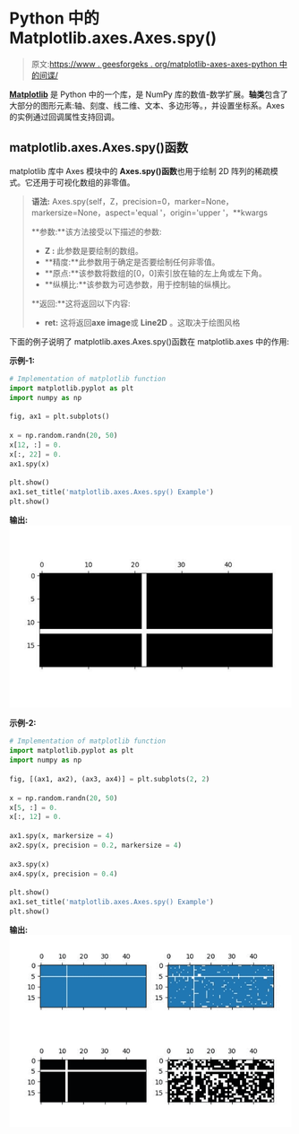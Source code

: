 # Python 中的 Matplotlib.axes.Axes.spy()

> 原文:[https://www . geesforgeks . org/matplotlib-axes-axes-python 中的间谍/](https://www.geeksforgeeks.org/matplotlib-axes-axes-spy-in-python/)

**[Matplotlib](https://www.geeksforgeeks.org/python-introduction-matplotlib/)** 是 Python 中的一个库，是 NumPy 库的数值-数学扩展。**轴类**包含了大部分的图形元素:轴、刻度、线二维、文本、多边形等。，并设置坐标系。Axes 的实例通过回调属性支持回调。

## matplotlib.axes.Axes.spy()函数

matplotlib 库中 Axes 模块中的 **Axes.spy()函数**也用于绘制 2D 阵列的稀疏模式。它还用于可视化数组的非零值。

> **语法:** Axes.spy(self，Z，precision=0，marker=None，markersize=None，aspect='equal '，origin='upper '，**kwargs
> 
> **参数:**该方法接受以下描述的参数:
> 
> *   **Z :** 此参数是要绘制的数组。
> *   **精度:**此参数用于确定是否要绘制任何非零值。
> *   **原点:**该参数将数组的[0，0]索引放在轴的左上角或左下角。
> *   **纵横比:**该参数为可选参数，用于控制轴的纵横比。
> 
> **返回:**这将返回以下内容:
> 
> *   **ret:** 这将返回**axe image**或 **Line2D** 。这取决于绘图风格

下面的例子说明了 matplotlib.axes.Axes.spy()函数在 matplotlib.axes 中的作用:

**示例-1:**

```py
# Implementation of matplotlib function
import matplotlib.pyplot as plt
import numpy as np

fig, ax1 = plt.subplots()

x = np.random.randn(20, 50)
x[12, :] = 0.
x[:, 22] = 0.
ax1.spy(x)

plt.show()
ax1.set_title('matplotlib.axes.Axes.spy() Example')
plt.show()
```

**输出:**
![](img/320e7085899772d3ac9f774a1a00df73.png)

**示例-2:**

```py
# Implementation of matplotlib function
import matplotlib.pyplot as plt
import numpy as np

fig, [(ax1, ax2), (ax3, ax4)] = plt.subplots(2, 2)

x = np.random.randn(20, 50)
x[5, :] = 0.
x[:, 12] = 0.

ax1.spy(x, markersize = 4)
ax2.spy(x, precision = 0.2, markersize = 4)

ax3.spy(x)
ax4.spy(x, precision = 0.4)

plt.show()
ax1.set_title('matplotlib.axes.Axes.spy() Example')
plt.show()
```

**输出:**
![](img/f24fcf5091430d1124f819c7fa91f44f.png)